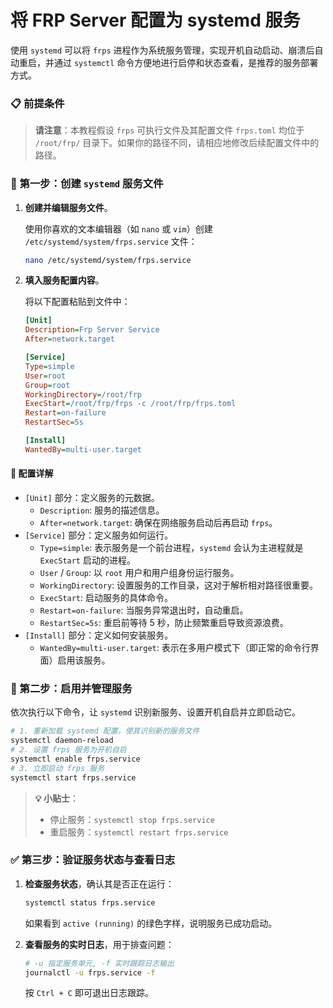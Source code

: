 # 将 FRP Server 配置为 systemd 服务

使用 `systemd` 可以将 `frps` 进程作为系统服务管理，实现开机自动启动、崩溃后自动重启，并通过 `systemctl` 命令方便地进行启停和状态查看，是推荐的服务部署方式。

### 📋 前提条件

> **请注意**：本教程假设 `frps` 可执行文件及其配置文件 `frps.toml` 均位于 `/root/frp/` 目录下。如果你的路径不同，请相应地修改后续配置文件中的路径。

### 📝 第一步：创建 `systemd` 服务文件

1.  **创建并编辑服务文件**。

    使用你喜欢的文本编辑器（如 `nano` 或 `vim`）创建 `/etc/systemd/system/frps.service` 文件：

    ```bash
    nano /etc/systemd/system/frps.service
    ```

2.  **填入服务配置内容**。

    将以下配置粘贴到文件中：

    ```ini
    [Unit]
    Description=Frp Server Service
    After=network.target
    
    [Service]
    Type=simple
    User=root
    Group=root
    WorkingDirectory=/root/frp
    ExecStart=/root/frp/frps -c /root/frp/frps.toml
    Restart=on-failure
    RestartSec=5s
    
    [Install]
    WantedBy=multi-user.target
    ```

#### 🔧 配置详解

*   `[Unit]` 部分：定义服务的元数据。
    *   `Description`: 服务的描述信息。
    *   `After=network.target`: 确保在网络服务启动后再启动 `frps`。
*   `[Service]` 部分：定义服务如何运行。
    *   `Type=simple`: 表示服务是一个前台进程，`systemd` 会认为主进程就是 `ExecStart` 启动的进程。
    *   `User` / `Group`: 以 `root` 用户和用户组身份运行服务。
    *   `WorkingDirectory`: 设置服务的工作目录，这对于解析相对路径很重要。
    *   `ExecStart`: 启动服务的具体命令。
    *   `Restart=on-failure`: 当服务异常退出时，自动重启。
    *   `RestartSec=5s`: 重启前等待 5 秒，防止频繁重启导致资源浪费。
*   `[Install]` 部分：定义如何安装服务。
    *   `WantedBy=multi-user.target`: 表示在多用户模式下（即正常的命令行界面）启用该服务。

### 🚀 第二步：启用并管理服务

依次执行以下命令，让 `systemd` 识别新服务、设置开机自启并立即启动它。

```bash
# 1. 重新加载 systemd 配置，使其识别新的服务文件
systemctl daemon-reload
# 2. 设置 frps 服务为开机自启
systemctl enable frps.service
# 3. 立即启动 frps 服务
systemctl start frps.service
```

> **💡 小贴士**：
> *   停止服务：`systemctl stop frps.service`
> *   重启服务：`systemctl restart frps.service`

### ✅ 第三步：验证服务状态与查看日志

1.  **检查服务状态**，确认其是否正在运行：

    ```bash
    systemctl status frps.service
    ```

    如果看到 `active (running)` 的绿色字样，说明服务已成功启动。
    
2.  **查看服务的实时日志**，用于排查问题：

    ```bash
    # -u 指定服务单元, -f 实时跟踪日志输出
    journalctl -u frps.service -f
    ```

    按 `Ctrl + C` 即可退出日志跟踪。